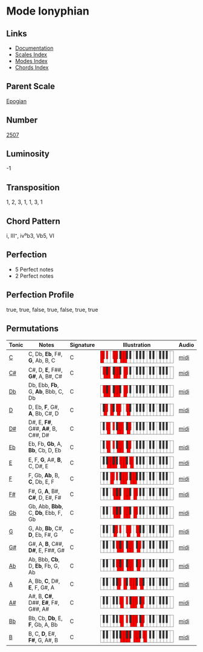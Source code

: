 # Mode Ionyphian

## Links

- [Documentation](README.md)
- [Scales Index](Scales.md)
- [Modes Index](Modes.md)
- [Chords Index](Chords.md)

## Parent Scale

[Epogian](ScaleEpogian.md)

## Number

[2507](https://ianring.com/musictheory/scales/2507)

## Luminosity

-1

## Transposition

1, 2, 3, 1, 1, 3, 1

## Chord Pattern

i, III⁺, iv⁰b3, Vb5, VI

## Perfection

- 5 Perfect notes
- 2 Perfect notes

## Perfection Profile

true, true, false, true, false, true, true

## Permutations

| Tonic | Notes | Signature | Illustration | Audio |
|-------|-------|-----------|--------------|-------|
| [C](ModeCNaturalIonyphian.md) | C, Db, **Eb**, F#, **G**, Ab, B, C | C | ![CNaturalIonyphian](ModeCNaturalIonyphian.png) | [midi](https://github.com/edipermadi/music/blob/main/docs/ModeCNaturalIonyphian.mid?raw=true) |
| [C#](ModeCSharpIonyphian.md) | C#, D, **E**, F##, **G#**, A, B#, C# | C | ![CSharpIonyphian](ModeCSharpIonyphian.png) | [midi](https://github.com/edipermadi/music/blob/main/docs/ModeCSharpIonyphian.mid?raw=true) |
| [Db](ModeDFlatIonyphian.md) | Db, Ebb, **Fb**, G, **Ab**, Bbb, C, Db | C | ![DFlatIonyphian](ModeDFlatIonyphian.png) | [midi](https://github.com/edipermadi/music/blob/main/docs/ModeDFlatIonyphian.mid?raw=true) |
| [D](ModeDNaturalIonyphian.md) | D, Eb, **F**, G#, **A**, Bb, C#, D | C | ![DNaturalIonyphian](ModeDNaturalIonyphian.png) | [midi](https://github.com/edipermadi/music/blob/main/docs/ModeDNaturalIonyphian.mid?raw=true) |
| [D#](ModeDSharpIonyphian.md) | D#, E, **F#**, G##, **A#**, B, C##, D# | C | ![DSharpIonyphian](ModeDSharpIonyphian.png) | [midi](https://github.com/edipermadi/music/blob/main/docs/ModeDSharpIonyphian.mid?raw=true) |
| [Eb](ModeEFlatIonyphian.md) | Eb, Fb, **Gb**, A, **Bb**, Cb, D, Eb | C | ![EFlatIonyphian](ModeEFlatIonyphian.png) | [midi](https://github.com/edipermadi/music/blob/main/docs/ModeEFlatIonyphian.mid?raw=true) |
| [E](ModeENaturalIonyphian.md) | E, F, **G**, A#, **B**, C, D#, E | C | ![ENaturalIonyphian](ModeENaturalIonyphian.png) | [midi](https://github.com/edipermadi/music/blob/main/docs/ModeENaturalIonyphian.mid?raw=true) |
| [F](ModeFNaturalIonyphian.md) | F, Gb, **Ab**, B, **C**, Db, E, F | C | ![FNaturalIonyphian](ModeFNaturalIonyphian.png) | [midi](https://github.com/edipermadi/music/blob/main/docs/ModeFNaturalIonyphian.mid?raw=true) |
| [F#](ModeFSharpIonyphian.md) | F#, G, **A**, B#, **C#**, D, E#, F# | C | ![FSharpIonyphian](ModeFSharpIonyphian.png) | [midi](https://github.com/edipermadi/music/blob/main/docs/ModeFSharpIonyphian.mid?raw=true) |
| [Gb](ModeGFlatIonyphian.md) | Gb, Abb, **Bbb**, C, **Db**, Ebb, F, Gb | C | ![GFlatIonyphian](ModeGFlatIonyphian.png) | [midi](https://github.com/edipermadi/music/blob/main/docs/ModeGFlatIonyphian.mid?raw=true) |
| [G](ModeGNaturalIonyphian.md) | G, Ab, **Bb**, C#, **D**, Eb, F#, G | C | ![GNaturalIonyphian](ModeGNaturalIonyphian.png) | [midi](https://github.com/edipermadi/music/blob/main/docs/ModeGNaturalIonyphian.mid?raw=true) |
| [G#](ModeGSharpIonyphian.md) | G#, A, **B**, C##, **D#**, E, F##, G# | C | ![GSharpIonyphian](ModeGSharpIonyphian.png) | [midi](https://github.com/edipermadi/music/blob/main/docs/ModeGSharpIonyphian.mid?raw=true) |
| [Ab](ModeAFlatIonyphian.md) | Ab, Bbb, **Cb**, D, **Eb**, Fb, G, Ab | C | ![AFlatIonyphian](ModeAFlatIonyphian.png) | [midi](https://github.com/edipermadi/music/blob/main/docs/ModeAFlatIonyphian.mid?raw=true) |
| [A](ModeANaturalIonyphian.md) | A, Bb, **C**, D#, **E**, F, G#, A | C | ![ANaturalIonyphian](ModeANaturalIonyphian.png) | [midi](https://github.com/edipermadi/music/blob/main/docs/ModeANaturalIonyphian.mid?raw=true) |
| [A#](ModeASharpIonyphian.md) | A#, B, **C#**, D##, **E#**, F#, G##, A# | C | ![ASharpIonyphian](ModeASharpIonyphian.png) | [midi](https://github.com/edipermadi/music/blob/main/docs/ModeASharpIonyphian.mid?raw=true) |
| [Bb](ModeBFlatIonyphian.md) | Bb, Cb, **Db**, E, **F**, Gb, A, Bb | C | ![BFlatIonyphian](ModeBFlatIonyphian.png) | [midi](https://github.com/edipermadi/music/blob/main/docs/ModeBFlatIonyphian.mid?raw=true) |
| [B](ModeBNaturalIonyphian.md) | B, C, **D**, E#, **F#**, G, A#, B | C | ![BNaturalIonyphian](ModeBNaturalIonyphian.png) | [midi](https://github.com/edipermadi/music/blob/main/docs/ModeBNaturalIonyphian.mid?raw=true) |
